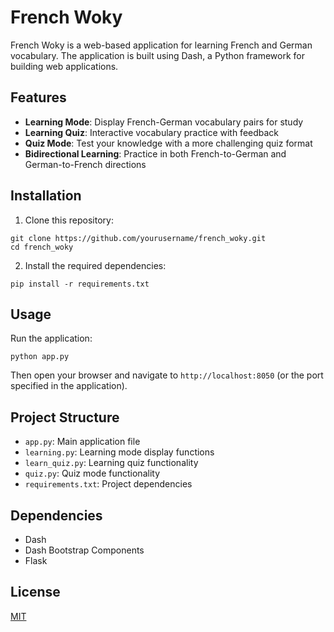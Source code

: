 # French Woky

French Woky is a web-based application for learning French and German vocabulary. The application is built using Dash, a Python framework for building web applications.

## Features

- **Learning Mode**: Display French-German vocabulary pairs for study
- **Learning Quiz**: Interactive vocabulary practice with feedback
- **Quiz Mode**: Test your knowledge with a more challenging quiz format
- **Bidirectional Learning**: Practice in both French-to-German and German-to-French directions

## Installation

1. Clone this repository:
```
git clone https://github.com/yourusername/french_woky.git
cd french_woky
```

2. Install the required dependencies:
```
pip install -r requirements.txt
```

## Usage

Run the application:
```
python app.py
```

Then open your browser and navigate to `http://localhost:8050` (or the port specified in the application).

## Project Structure

- `app.py`: Main application file
- `learning.py`: Learning mode display functions
- `learn_quiz.py`: Learning quiz functionality
- `quiz.py`: Quiz mode functionality
- `requirements.txt`: Project dependencies

## Dependencies

- Dash
- Dash Bootstrap Components
- Flask

## License

[MIT](https://choosealicense.com/licenses/mit/)
